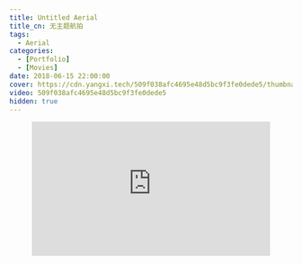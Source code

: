 ```yaml
---
title: Untitled Aerial
title_cn: 无主题航拍
tags:
  - Aerial
categories:
  - [Portfolio]
  - [Movies]
date: 2018-06-15 22:00:00
cover: https://cdn.yangxi.tech/509f038afc4695e48d5bc9f3fe0dede5/thumbnails/thumbnail.jpg?time=2m2s
video: 509f038afc4695e48d5bc9f3fe0dede5
hidden: true
---
```


<figure class="my-video">
  <div style="position: relative; padding-top: 56.25%;"><iframe src="https://iframe.cloudflarestream.com/509f038afc4695e48d5bc9f3fe0dede5?preload=metadata&poster=https%3A%2F%2Fcdn.yangxi.tech%2F509f038afc4695e48d5bc9f3fe0dede5%2Fthumbnails%2Fthumbnail.jpg%3Ftime%3D2m2s%26height%3D600" style="border: none; position: absolute; top: 0; left: 0; height: 100%; width: 100%;" allow="accelerometer; gyroscope; autoplay; encrypted-media; picture-in-picture;" allowfullscreen="true"></iframe></div>
</figure>
